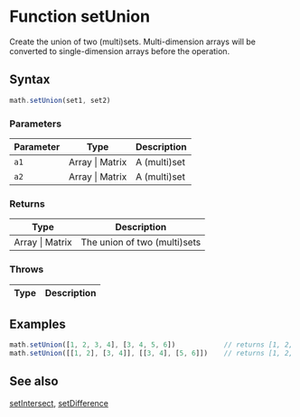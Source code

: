 <!-- Note: This file is automatically generated from source code comments. Changes made in this file will be overridden. -->

# Function setUnion

Create the union of two (multi)sets.
Multi-dimension arrays will be converted to single-dimension arrays before the operation.


## Syntax

```js
math.setUnion(set1, set2)
```

### Parameters

Parameter | Type | Description
--------- | ---- | -----------
`a1` | Array &#124; Matrix | A (multi)set
`a2` | Array &#124; Matrix | A (multi)set

### Returns

Type | Description
---- | -----------
Array &#124; Matrix | The union of two (multi)sets


### Throws

Type | Description
---- | -----------


## Examples

```js
math.setUnion([1, 2, 3, 4], [3, 4, 5, 6])            // returns [1, 2, 3, 4, 5, 6]
math.setUnion([[1, 2], [3, 4]], [[3, 4], [5, 6]])    // returns [1, 2, 3, 4, 5, 6]
```


## See also

[setIntersect](setIntersect.md),
[setDifference](setDifference.md)
